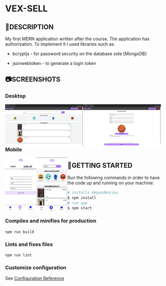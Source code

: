 # **VEX-SELL**

## :scroll:DESCRIPTION

My first MERN application written after the course.
The application has authorization. To implement it I used libraries such as:

- bcryptjs - for password security on the database side [MongoDB]

- jsonwebtoken - to generate a login token  

## :camera:SCREENSHOTS

### Desktop

<img src='vexsell-announcements.png' width='50%' align='left'/><img src='vexsell-add.png' width='50%' align='right'/>















### Mobile

<img src='mobile-login.jpg' width='20%' align='left'/><img src='mobile-ann.jpg' width='20%' align='left'/>



















## :checkered_flag:GETTING STARTED

Run the following commands in order to have the code up and running on your machine:

``` bash
# installs dependencies
$ npm install
# run app
$ npm start
```

### Compiles and minifies for production

```
npm run build
```

### Lints and fixes files

```
npm run lint
```

### Customize configuration

See [Configuration Reference](https://cli.vuejs.org/config/)


